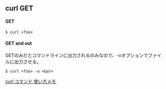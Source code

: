 ## curl GET

#### GET

```
$ curl <foo>
```

#### GET and out

GETのみだとコマンドラインに出力されるのみなので、-oオプションでファイルに出力させる。

```
$ curl <foo> -o <bar>
```

[curl コマンド 使い方メモ](https://qiita.com/yasuhiroki/items/a569d3371a66e365316f)
